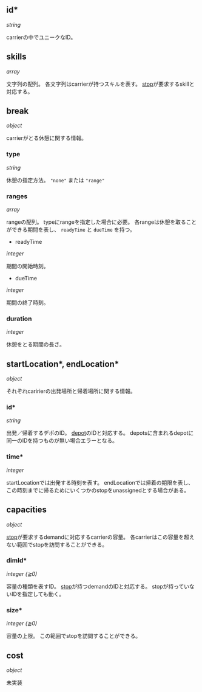 ## id\*

*string*

carrierの中でユニークなID。

## skills

*array*

文字列の配列。
各文字列はcarrierが持つスキルを表す。
[stop](stop)が要求するskillと対応する。

## break

*object*

carrierがとる休憩に関する情報。

### type

*string*

休憩の指定方法。
`"none"` または `"range"`

### ranges

*array*

rangeの配列。
typeにrangeを指定した場合に必要。
各rangeは休憩を取ることができる期間を表し、 `readyTime` と `dueTime` を持つ。

- readyTime

*integer*

期間の開始時刻。

- dueTime

*integer*

期間の終了時刻。

### duration

*integer*

休憩をとる期間の長さ。


## startLocation\*, endLocation\*

*object*

それぞれcaririerの出発場所と帰着場所に関する情報。

### id\*

*string*

出発／帰着するデポのID。
[depot](depot)のIDと対応する。
depotsに含まれるdepotに同一のIDを持つものが無い場合エラーとなる。

### time\*

*integer*

startLocationでは出発する時刻を表す。
endLocationでは帰着の期限を表し、この時刻までに帰るためにいくつかのstopをunassignedとする場合がある。

## capacities

*object*

[stop](stop)が要求するdemandに対応するcarrierの容量。
各carrierはこの容量を超えない範囲でstopを訪問することができる。

### dimId\*

*integer (≧0)*

容量の種類を表すID。
[stop](stop)が持つdemandのIDと対応する。
stopが持っていないIDを指定しても動く。

### size\*

*integer (≧0)*

容量の上限。
この範囲でstopを訪問することができる。

## cost

*object*

未実装
